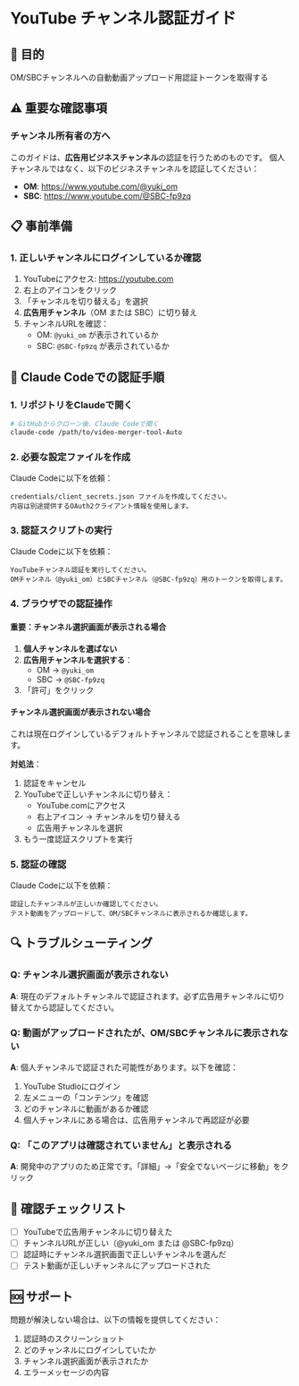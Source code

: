 # YouTube チャンネル認証ガイド

## 🎯 目的
OM/SBCチャンネルへの自動動画アップロード用認証トークンを取得する

## ⚠️ 重要な確認事項

### チャンネル所有者の方へ
このガイドは、**広告用ビジネスチャンネル**の認証を行うためのものです。
個人チャンネルではなく、以下のビジネスチャンネルを認証してください：

- **OM**: https://www.youtube.com/@yuki_om
- **SBC**: https://www.youtube.com/@SBC-fp9zq

## 📋 事前準備

### 1. 正しいチャンネルにログインしているか確認
1. YouTubeにアクセス: https://youtube.com
2. 右上のアイコンをクリック
3. 「チャンネルを切り替える」を選択
4. **広告用チャンネル**（OM または SBC）に切り替え
5. チャンネルURLを確認：
   - OM: `@yuki_om` が表示されているか
   - SBC: `@SBC-fp9zq` が表示されているか

## 🔧 Claude Codeでの認証手順

### 1. リポジトリをClaudeで開く
```bash
# GitHubからクローン後、Claude Codeで開く
claude-code /path/to/video-merger-tool-Auto
```

### 2. 必要な設定ファイルを作成
Claude Codeに以下を依頼：
```
credentials/client_secrets.json ファイルを作成してください。
内容は別途提供するOAuth2クライアント情報を使用します。
```

### 3. 認証スクリプトの実行
Claude Codeに以下を依頼：
```
YouTubeチャンネル認証を実行してください。
OMチャンネル（@yuki_om）とSBCチャンネル（@SBC-fp9zq）用のトークンを取得します。
```

### 4. ブラウザでの認証操作

#### 重要：チャンネル選択画面が表示される場合
1. **個人チャンネルを選ばない**
2. **広告用チャンネルを選択する**：
   - OM → `@yuki_om`
   - SBC → `@SBC-fp9zq`
3. 「許可」をクリック

#### チャンネル選択画面が表示されない場合
これは現在ログインしているデフォルトチャンネルで認証されることを意味します。

**対処法**：
1. 認証をキャンセル
2. YouTubeで正しいチャンネルに切り替え：
   - YouTube.comにアクセス
   - 右上アイコン → チャンネルを切り替える
   - 広告用チャンネルを選択
3. もう一度認証スクリプトを実行

### 5. 認証の確認
Claude Codeに以下を依頼：
```
認証したチャンネルが正しいか確認してください。
テスト動画をアップロードして、OM/SBCチャンネルに表示されるか確認します。
```

## 🔍 トラブルシューティング

### Q: チャンネル選択画面が表示されない
**A**: 現在のデフォルトチャンネルで認証されます。必ず広告用チャンネルに切り替えてから認証してください。

### Q: 動画がアップロードされたが、OM/SBCチャンネルに表示されない
**A**: 個人チャンネルで認証された可能性があります。以下を確認：
1. YouTube Studioにログイン
2. 左メニューの「コンテンツ」を確認
3. どのチャンネルに動画があるか確認
4. 個人チャンネルにある場合は、広告用チャンネルで再認証が必要

### Q: 「このアプリは確認されていません」と表示される
**A**: 開発中のアプリのため正常です。「詳細」→「安全でないページに移動」をクリック

## 📝 確認チェックリスト

- [ ] YouTubeで広告用チャンネルに切り替えた
- [ ] チャンネルURLが正しい（@yuki_om または @SBC-fp9zq）
- [ ] 認証時にチャンネル選択画面で正しいチャンネルを選んだ
- [ ] テスト動画が正しいチャンネルにアップロードされた

## 🆘 サポート

問題が解決しない場合は、以下の情報を提供してください：
1. 認証時のスクリーンショット
2. どのチャンネルにログインしていたか
3. チャンネル選択画面が表示されたか
4. エラーメッセージの内容